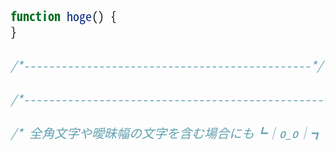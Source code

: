 <style>
pre {
  background-color: lightcyan;
  width: 500px;
  white-space: pre-wrap;
  word-break: break-all;
}
code {
  font: 20px "Noto Sans Mono CJK JP";
}
.line-continuation::before {
  content: " ↩";
  color: deepskyblue;
}
/**
 * 行継続マークの後は強制的に改行する
 * 演算誤差などで行継続マークの後に文字が続いてしまうのを防ぐ
 */
.line-continuation::after {
  display: block;
}
</style>

<!-- prettier-ignore-start -->

```javascript
function hoge() {
}

/*----------------------------------------------*/

/*---------------------------------------------------*/

/* 全角文字や曖昧幅の文字を含む場合にも┗│o_o│┓まずまず正しく行継続マークを付けられる */
```

<!-- prettier-ignore-end -->
